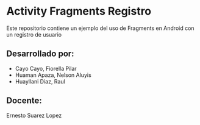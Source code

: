 # Activity Fragments Registro

Este repositorio contiene un ejemplo del uso de Fragments en Android con un registro de usuario 

## Desarrollado por:

- Cayo Cayo, Fiorella Pilar
- Huaman Apaza, Nelson Aluyis
- Huayllani Diaz, Raul

## Docente:

Ernesto Suarez Lopez
